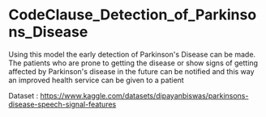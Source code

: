 # CodeClause_Detection_of_Parkinsons_Disease

Using this model the early detection of Parkinson's Disease can be made.
The patients who are prone to getting the disease or show signs of getting affected by Parkinson's disease in the future can be notified and this way an improved health service can be given to a patient

Dataset : https://www.kaggle.com/datasets/dipayanbiswas/parkinsons-disease-speech-signal-features
